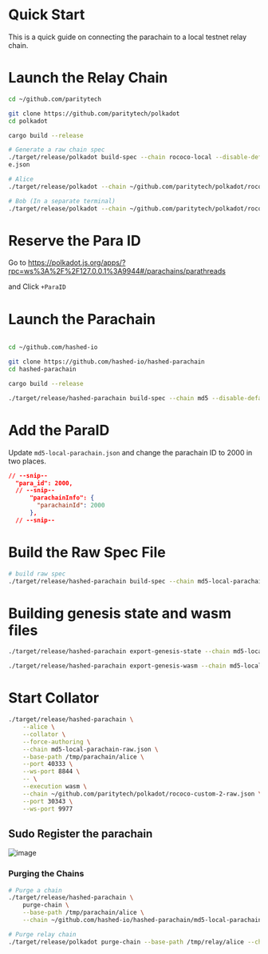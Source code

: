 # Quick Start 
This is a quick guide on connecting the parachain to a local testnet relay chain. 

# Launch the Relay Chain
```bash
cd ~/github.com/paritytech

git clone https://github.com/paritytech/polkadot
cd polkadot

cargo build --release

# Generate a raw chain spec
./target/release/polkadot build-spec --chain rococo-local --disable-default-bootnode --raw > ~/github.com/paritytech/polkadot/rococo-custom-2-raw.json \
e.json

# Alice
./target/release/polkadot --chain ~/github.com/paritytech/polkadot/rococo-custom-2-raw.json --alice --tmp

# Bob (In a separate terminal)
./target/release/polkadot --chain ~/github.com/paritytech/polkadot/rococo-custom-2-raw.json --bob --tmp --port 30334
```
# Reserve the Para ID 
Go to https://polkadot.js.org/apps/?rpc=ws%3A%2F%2F127.0.0.1%3A9944#/parachains/parathreads

and Click `+ParaID`

# Launch the Parachain
```bash

cd ~/github.com/hashed-io

git clone https://github.com/hashed-io/hashed-parachain
cd hashed-parachain

cargo build --release

./target/release/hashed-parachain build-spec --chain md5 --disable-default-bootnode > md5-local-parachain.json
```

# Add the ParaID
Update `md5-local-parachain.json` and change the parachain ID to 2000 in two places.

```json
// --snip--
  "para_id": 2000,
  // --snip--
      "parachainInfo": {
        "parachainId": 2000 
      },
  // --snip--
```

# Build the Raw Spec File
```bash
# build raw spec 
./target/release/hashed-parachain build-spec --chain md5-local-parachain.json --raw --disable-default-bootnode > md5-local-parachain-raw.json
```

# Building genesis state and wasm files
```bash
./target/release/hashed-parachain export-genesis-state --chain md5-local-parachain-raw.json > md5-genesis

./target/release/hashed-parachain export-genesis-wasm --chain md5-local-parachain-raw.json > md5-wasm
```

# Start Collator 
```bash
./target/release/hashed-parachain \
    --alice \
    --collator \
    --force-authoring \
    --chain md5-local-parachain-raw.json \
    --base-path /tmp/parachain/alice \
    --port 40333 \
    --ws-port 8844 \
    -- \
    --execution wasm \
    --chain ~/github.com/paritytech/polkadot/rococo-custom-2-raw.json \
    --port 30343 \
    --ws-port 9977

```

## Sudo Register the parachain
![image](https://user-images.githubusercontent.com/2915325/99548884-1be13580-2987-11eb-9a8b-20be658d34f9.png)


### Purging the Chains
```bash
# Purge a chain
./target/release/hashed-parachain \
    purge-chain \
    --base-path /tmp/parachain/alice \
    --chain ~/github.com/hashed-io/hashed-parachain/md5-local-parachain-raw.json

# Purge relay chain
./target/release/polkadot purge-chain --base-path /tmp/relay/alice --chain ~/github.com/paritytech/polkadot/rococo-custom-2-raw.json 

```
